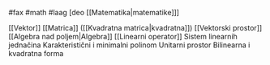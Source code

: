 #fax #math #laag [deo [[Matematika|matematike]]]
$\:$

[[Vektor]]
[[Matrica]] ([[Kvadratna matrica|kvadratna]])
[[Vektorski prostor]]
[[Algebra nad poljem|Algebra]]
[[Linearni operator]]
Sistem linearnih jednačina
Karakteristični i minimalni polinom
Unitarni prostor
Bilinearna i kvadratna forma